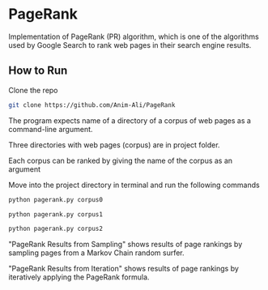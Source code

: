 # PageRank
Implementation of PageRank (PR) algorithm, which is one of the algorithms used by Google Search to rank web pages in their search engine results.


## How to Run 

 Clone the repo
 ```sh
 git clone https://github.com/Anim-Ali/PageRank
 ```
 The program expects name of a directory of a corpus of web pages as a command-line argument. 
 
 Three directories with web pages (corpus) are in project folder.
 
 Each corpus can be ranked by giving the name of the corpus as an argument
 
 Move into the project directory in terminal and run the following commands
 ```sh
 python pagerank.py corpus0
 ```
 ```sh
 python pagerank.py corpus1
 ```
 ```sh
 python pagerank.py corpus2
 ```
 "PageRank Results from Sampling" shows results of page rankings by sampling pages from a Markov Chain random surfer.

 "PageRank Results from Iteration" shows results of page rankings by iteratively applying the PageRank formula.